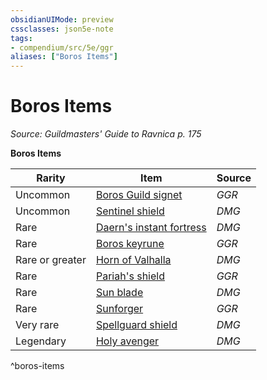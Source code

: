 ```yaml
---
obsidianUIMode: preview
cssclasses: json5e-note
tags:
- compendium/src/5e/ggr
aliases: ["Boros Items"]
---
```

# Boros Items
*Source: Guildmasters' Guide to Ravnica p. 175* 

**Boros Items**

| Rarity | Item | Source |
|--------|------|--------|
| Uncommon | [Boros Guild signet](/3-Mechanics/CLI/items/boros-guild-signet-ggr.md) | *GGR* |
| Uncommon | [Sentinel shield](/3-Mechanics/CLI/items/sentinel-shield.md) | *DMG* |
| Rare | [Daern's instant fortress](/3-Mechanics/CLI/items/daerns-instant-fortress.md) | *DMG* |
| Rare | [Boros keyrune](/3-Mechanics/CLI/items/boros-keyrune-ggr.md) | *GGR* |
| Rare or greater | [Horn of Valhalla](/3-Mechanics/CLI/items/horn-of-valhalla.md) | *DMG* |
| Rare | [Pariah's shield](/3-Mechanics/CLI/items/pariahs-shield-ggr.md) | *GGR* |
| Rare | [Sun blade](/3-Mechanics/CLI/items/sun-blade.md) | *DMG* |
| Rare | [Sunforger](/3-Mechanics/CLI/items/sunforger-ggr.md) | *GGR* |
| Very rare | [Spellguard shield](/3-Mechanics/CLI/items/spellguard-shield.md) | *DMG* |
| Legendary | [Holy avenger](/3-Mechanics/CLI/items/holy-avenger.md) | *DMG* |
^boros-items